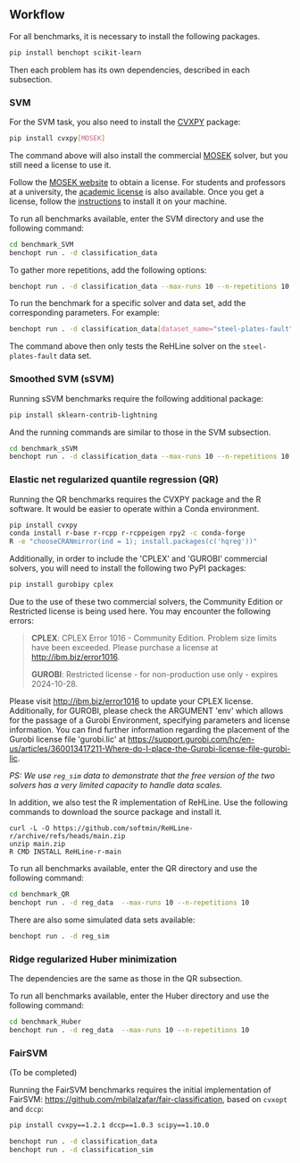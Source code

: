 ## Workflow

For all benchmarks, it is necessary to install the following packages.

```bash
pip install benchopt scikit-learn
```

Then each problem has its own dependencies,
described in each subsection.

### SVM

For the SVM task, you also need to install the
[CVXPY](https://www.cvxpy.org/) package:

```bash
pip install cvxpy[MOSEK]
```

The command above will also install the commercial
[MOSEK](https://www.mosek.com/) solver, but you
still need a license to use it.

Follow the [MOSEK website](https://www.mosek.com/resources/getting-started/)
to obtain a license. For students and professors at a university, the
[academic license](https://www.mosek.com/products/academic-licenses/)
is also available. Once you get a license, follow the
[instructions](https://docs.mosek.com/latest/licensing/quickstart.html#local)
to install it on your machine.

To run all benchmarks available, enter the SVM directory and use the following command:

```bash
cd benchmark_SVM
benchopt run . -d classification_data
```

To gather more repetitions, add the following options:

```bash
benchopt run . -d classification_data --max-runs 10 --n-repetitions 10
```

To run the benchmark for a specific solver and data set,
add the corresponding parameters. For example:

```bash
benchopt run . -d classification_data[dataset_name="steel-plates-fault"] -s rehline
```

The command above then only tests the ReHLine solver on the `steel-plates-fault` data set.

### Smoothed SVM (sSVM)

Running sSVM benchmarks require the following additional package:

```bash
pip install sklearn-contrib-lightning
```

And the running commands are similar to those in the SVM subsection.

```bash
cd benchmark_sSVM
benchopt run . -d classification_data --max-runs 10 --n-repetitions 10
```

### Elastic net regularized quantile regression (QR)

Running the QR benchmarks requires the CVXPY package
and the R software. It would be easier to operate
within a Conda environment.

```bash
pip install cvxpy
conda install r-base r-rcpp r-rcppeigen rpy2 -c conda-forge
R -e "chooseCRANmirror(ind = 1); install.packages(c('hqreg'))"
```

Additionally, in order to include the 'CPLEX' and 'GUROBI' commercial solvers, you will need to install the following two PyPI packages:
```bash
pip install gurobipy cplex
```
Due to the use of these two commercial solvers, the Community Edition or Restricted license is being used here. You may encounter the following errors:

> **CPLEX**: CPLEX Error 1016 - Community Edition. Problem size limits have been exceeded. Please purchase a license at http://ibm.biz/error1016.
>
> **GUROBI**: Restricted license - for non-production use only - expires 2024-10-28.

Please visit http://ibm.biz/error1016 to update your CPLEX license. Additionally, for GUROBI, please check the ARGUMENT 'env' which allows for the passage of a Gurobi Environment, specifying parameters and license information. You can find further information regarding the placement of the Gurobi license file 'gurobi.lic' at https://support.gurobi.com/hc/en-us/articles/360013417211-Where-do-I-place-the-Gurobi-license-file-gurobi-lic.

*PS: We use `reg_sim` data to demonstrate that the free version of the two solvers has a very limited capacity to handle data scales.*

In addition, we also test the R implementation of
ReHLine. Use the following commands to download
the source package and install it.

```
curl -L -O https://github.com/softmin/ReHLine-r/archive/refs/heads/main.zip
unzip main.zip
R CMD INSTALL ReHLine-r-main
```

To run all benchmarks available, enter the QR directory and use the following command:

```bash
cd benchmark_QR
benchopt run . -d reg_data  --max-runs 10 --n-repetitions 10
```

There are also some simulated data sets available:

```bash
benchopt run . -d reg_sim
```

### Ridge regularized Huber minimization

The dependencies are the same as those in the QR subsection.

To run all benchmarks available, enter the Huber directory and use the following command:

```bash
cd benchmark_Huber
benchopt run . -d reg_data  --max-runs 10 --n-repetitions 10
```

### FairSVM

(To be completed)

Running the FairSVM benchmarks requires the initial implementation of FairSVM: https://github.com/mbilalzafar/fair-classification,
based on `cvxopt` and `dccp`:

```bash
pip install cvxpy==1.2.1 dccp==1.0.3 scipy==1.10.0
```

<!-- ```bash
pip install cvxpy dccp
``` -->

```bash
benchopt run . -d classification_data
benchopt run . -d classification_sim
```
